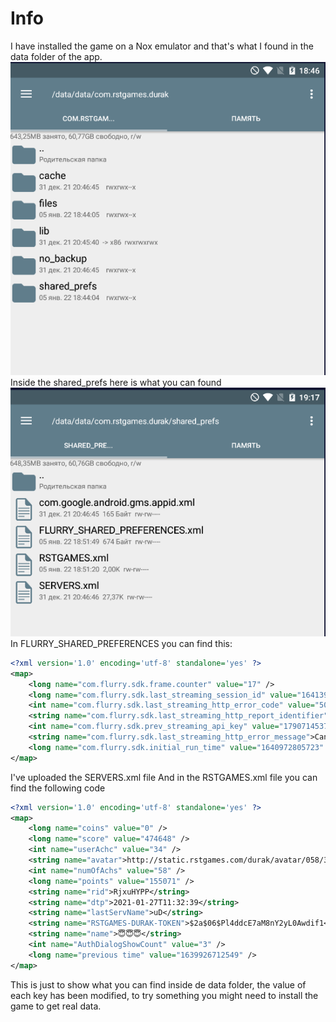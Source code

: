 # Info
I have installed the game on a Nox emulator and that's what I found in the data folder of the app.
![folders inside com.rstgames.durak](/images/image1.png)
Inside the shared_prefs here is what you can found
![files inside shared_prefs](/images/image2.png)
In FLURRY_SHARED_PREFERENCES you can find this:
```xml
<?xml version='1.0' encoding='utf-8' standalone='yes' ?>
<map>
    <long name="com.flurry.sdk.frame.counter" value="17" />
    <long name="com.flurry.sdk.last_streaming_session_id" value="1641397710987" />
    <int name="com.flurry.sdk.last_streaming_http_error_code" value="503" />
    <string name="com.flurry.sdk.last_streaming_http_report_identifier">7f3t5ebg-53d3-4ty9-878a-8d4aa9567814</string>
    <int name="com.flurry.sdk.prev_streaming_api_key" value="1790714537" />
    <string name="com.flurry.sdk.last_streaming_http_error_message">Can not parse http error message: NULL</string>
    <long name="com.flurry.sdk.initial_run_time" value="1640972805723" />
</map>
```
I've uploaded the SERVERS.xml file
And in the RSTGAMES.xml file you can find the following code
```xml
<?xml version='1.0' encoding='utf-8' standalone='yes' ?>
<map>
    <long name="coins" value="0" />
    <long name="score" value="474648" />
    <int name="userAchc" value="34" />
    <string name="avatar">http://static.rstgames.com/durak/avatar/058/339/58339319.jpg?1610826974348</string>
    <int name="numOfAchs" value="58" />
    <long name="points" value="155071" />
    <string name="rid">RjxuHYPP</string>
    <string name="dtp">2021-01-27T11:32:39</string>
    <string name="lastServName">uD</string>
    <string name="RSTGAMES-DURAK-TOKEN">$2a$06$Pl4ddcE7aM8nY2yL0Awdif1</string>
    <string name="name">😇😇😇</string>
    <int name="AuthDialogShowCount" value="3" />
    <long name="previous time" value="1639926712549" />
</map>
```
This is just to show what you can find inside de data folder, the value of each key has been modified, to try something you might need to install the game to get real data.
